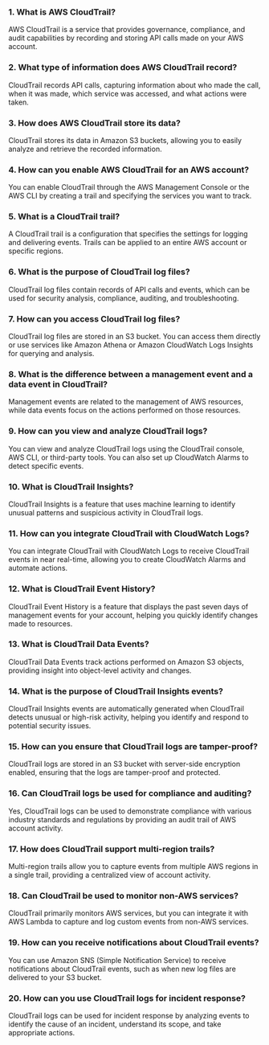 ### 1. What is AWS CloudTrail?
AWS CloudTrail is a service that provides governance, compliance, and audit capabilities by recording and storing API calls made on your AWS account.

### 2. What type of information does AWS CloudTrail record?
CloudTrail records API calls, capturing information about who made the call, when it was made, which service was accessed, and what actions were taken.

### 3. How does AWS CloudTrail store its data?
CloudTrail stores its data in Amazon S3 buckets, allowing you to easily analyze and retrieve the recorded information.

### 4. How can you enable AWS CloudTrail for an AWS account?
You can enable CloudTrail through the AWS Management Console or the AWS CLI by creating a trail and specifying the services you want to track.

### 5. What is a CloudTrail trail?
A CloudTrail trail is a configuration that specifies the settings for logging and delivering events. Trails can be applied to an entire AWS account or specific regions.

### 6. What is the purpose of CloudTrail log files?
CloudTrail log files contain records of API calls and events, which can be used for security analysis, compliance, auditing, and troubleshooting.

### 7. How can you access CloudTrail log files?
CloudTrail log files are stored in an S3 bucket. You can access them directly or use services like Amazon Athena or Amazon CloudWatch Logs Insights for querying and analysis.

### 8. What is the difference between a management event and a data event in CloudTrail?
Management events are related to the management of AWS resources, while data events focus on the actions performed on those resources.

### 9. How can you view and analyze CloudTrail logs?
You can view and analyze CloudTrail logs using the CloudTrail console, AWS CLI, or third-party tools. You can also set up CloudWatch Alarms to detect specific events.

### 10. What is CloudTrail Insights?
CloudTrail Insights is a feature that uses machine learning to identify unusual patterns and suspicious activity in CloudTrail logs.

### 11. How can you integrate CloudTrail with CloudWatch Logs?
You can integrate CloudTrail with CloudWatch Logs to receive CloudTrail events in near real-time, allowing you to create CloudWatch Alarms and automate actions.

### 12. What is CloudTrail Event History?
CloudTrail Event History is a feature that displays the past seven days of management events for your account, helping you quickly identify changes made to resources.

### 13. What is CloudTrail Data Events?
CloudTrail Data Events track actions performed on Amazon S3 objects, providing insight into object-level activity and changes.

### 14. What is the purpose of CloudTrail Insights events?
CloudTrail Insights events are automatically generated when CloudTrail detects unusual or high-risk activity, helping you identify and respond to potential security issues.

### 15. How can you ensure that CloudTrail logs are tamper-proof?
CloudTrail logs are stored in an S3 bucket with server-side encryption enabled, ensuring that the logs are tamper-proof and protected.

### 16. Can CloudTrail logs be used for compliance and auditing?
Yes, CloudTrail logs can be used to demonstrate compliance with various industry standards and regulations by providing an audit trail of AWS account activity.

### 17. How does CloudTrail support multi-region trails?
Multi-region trails allow you to capture events from multiple AWS regions in a single trail, providing a centralized view of account activity.

### 18. Can CloudTrail be used to monitor non-AWS services?
CloudTrail primarily monitors AWS services, but you can integrate it with AWS Lambda to capture and log custom events from non-AWS services.

### 19. How can you receive notifications about CloudTrail events?
You can use Amazon SNS (Simple Notification Service) to receive notifications about CloudTrail events, such as when new log files are delivered to your S3 bucket.

### 20. How can you use CloudTrail logs for incident response?
CloudTrail logs can be used for incident response by analyzing events to identify the cause of an incident, understand its scope, and take appropriate actions.